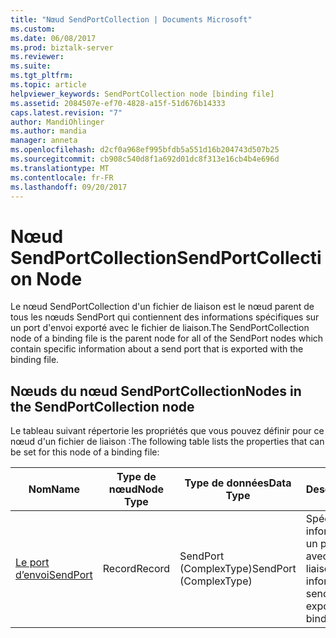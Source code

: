 ```yaml
---
title: "Nœud SendPortCollection | Documents Microsoft"
ms.custom: 
ms.date: 06/08/2017
ms.prod: biztalk-server
ms.reviewer: 
ms.suite: 
ms.tgt_pltfrm: 
ms.topic: article
helpviewer_keywords: SendPortCollection node [binding file]
ms.assetid: 2084507e-ef70-4828-a15f-51d676b14333
caps.latest.revision: "7"
author: MandiOhlinger
ms.author: mandia
manager: anneta
ms.openlocfilehash: d2cf0a968ef995bfdb5a551d16b204743d507b25
ms.sourcegitcommit: cb908c540d8f1a692d01dc8f313e16cb4b4e696d
ms.translationtype: MT
ms.contentlocale: fr-FR
ms.lasthandoff: 09/20/2017
---
```

# <a name="sendportcollection-node"></a><span data-ttu-id="2cf65-102">Nœud SendPortCollection</span><span class="sxs-lookup"><span data-stu-id="2cf65-102">SendPortCollection Node</span></span>
<span data-ttu-id="2cf65-103">Le nœud SendPortCollection d'un fichier de liaison est le nœud parent de tous les nœuds SendPort qui contiennent des informations spécifiques sur un port d'envoi exporté avec le fichier de liaison.</span><span class="sxs-lookup"><span data-stu-id="2cf65-103">The SendPortCollection node of a binding file is the parent node for all of the SendPort nodes which contain specific information about a send port that is exported with the binding file.</span></span>  
  
## <a name="nodes-in-the-sendportcollection-node"></a><span data-ttu-id="2cf65-104">Nœuds du nœud SendPortCollection</span><span class="sxs-lookup"><span data-stu-id="2cf65-104">Nodes in the SendPortCollection node</span></span>  
 <span data-ttu-id="2cf65-105">Le tableau suivant répertorie les propriétés que vous pouvez définir pour ce nœud d'un fichier de liaison :</span><span class="sxs-lookup"><span data-stu-id="2cf65-105">The following table lists the properties that can be set for this node of a binding file:</span></span>  
  
|<span data-ttu-id="2cf65-106">**Nom**</span><span class="sxs-lookup"><span data-stu-id="2cf65-106">**Name**</span></span>|<span data-ttu-id="2cf65-107">**Type de nœud**</span><span class="sxs-lookup"><span data-stu-id="2cf65-107">**Node Type**</span></span>|<span data-ttu-id="2cf65-108">**Type de données**</span><span class="sxs-lookup"><span data-stu-id="2cf65-108">**Data Type**</span></span>|<span data-ttu-id="2cf65-109">**Description**</span><span class="sxs-lookup"><span data-stu-id="2cf65-109">**Description**</span></span>|<span data-ttu-id="2cf65-110">**Restrictions**</span><span class="sxs-lookup"><span data-stu-id="2cf65-110">**Restrictions**</span></span>|<span data-ttu-id="2cf65-111">**Commentaires**</span><span class="sxs-lookup"><span data-stu-id="2cf65-111">**Comments**</span></span>|  
|--------------|-------------------|-------------------|---------------------|----------------------|------------------|  
|[<span data-ttu-id="2cf65-112">Le port d’envoi</span><span class="sxs-lookup"><span data-stu-id="2cf65-112">SendPort</span></span>](../core/sendport-sendportcollection-node.md)|<span data-ttu-id="2cf65-113">Record</span><span class="sxs-lookup"><span data-stu-id="2cf65-113">Record</span></span>|<span data-ttu-id="2cf65-114">SendPort (ComplexType)</span><span class="sxs-lookup"><span data-stu-id="2cf65-114">SendPort (ComplexType)</span></span>|<span data-ttu-id="2cf65-115">Spécifie les informations relatives à un port d'envoi exporté avec le fichier de liaison.</span><span class="sxs-lookup"><span data-stu-id="2cf65-115">Specifies information about a send port that is exported with the binding file.</span></span>|<span data-ttu-id="2cf65-116">Facultatif</span><span class="sxs-lookup"><span data-stu-id="2cf65-116">Not required</span></span>|<span data-ttu-id="2cf65-117">Valeur par défaut : Aucun</span><span class="sxs-lookup"><span data-stu-id="2cf65-117">Default value: none</span></span>|